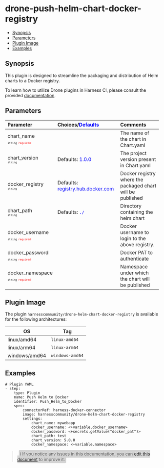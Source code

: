 # drone-push-helm-chart-docker-registry

- [Synopsis](#Synopsis)
- [Parameters](#Paramaters)
- [Plugin Image](#Plugin-Image)
- [Examples](#Examples)

## Synopsis

This plugin is designed to streamline the packaging and distribution of Helm charts to a Docker registry.

To learn how to utilize Drone plugins in Harness CI, please consult the provided [documentation](https://developer.harness.io/docs/continuous-integration/use-ci/use-drone-plugins/run-a-drone-plugin-in-ci).

## Parameters

| Parameter                                                                                                                      | Choices/<span style="color:blue;">Defaults</span>                  | Comments                                                   |
| :----------------------------------------------------------------------------------------------------------------------------- | :----------------------------------------------------------------- | :--------------------------------------------------------- |
| chart_name <span style="font-size: 10px"><br/>`string`</span> <span style="color:red; font-size: 10px">`required`</span>       |                                                                    | The name of the chart in Chart.yaml                        |
| chart_version <span style="font-size: 10px"><br/>`string`</span>                                                               | Defaults: <span style="color:blue;">1.0.0</span>                   | The project version present in Chart.yaml                  |
| docker_registry <span style="font-size: 10px"><br/>`string`</span>                                                             | Defaults: <span style="color:blue;">registry.hub.docker.com</span> | Docker registry where the packaged chart will be published |
| chart_path <span style="font-size: 10px"><br/>`string`</span>                                                                  | Defaults: <span style="color:blue;">`./`</span>                    | Directory containing the helm chart                        |
| docker_username <span style="font-size: 10px"><br/>`string`</span> <span style="color:red; font-size: 10px">`required`</span>  |                                                                    | Docker username to login to the above registry.            |
| docker_password <span style="font-size: 10px"><br/>`string`</span> <span style="color:red; font-size: 10px">`required`</span>  |                                                                    | Docker PAT to authenticate                                 |
| docker_namespace <span style="font-size: 10px"><br/>`string`</span> <span style="color:red; font-size: 10px">`required`</span> |                                                                    | Namespace under which the chart will be published          | 

## Plugin Image

The plugin `harnesscommunity/drone-helm-chart-docker-registry` is available for the following architectures:

| OS            | Tag             |
| ------------- | --------------- |
| linux/amd64   | `linux-amd64`   |
| linux/arm64   | `linux-arm64`   |
| windows/amd64 | `windows-amd64` |

## Examples

```
# Plugin YAML
- step:
    type: Plugin
    name: Push Helm to Docker
    identifier: Push_Helm_to_Docker
    spec:
        connectorRef: harness-docker-connector
        image: harnesscommunity/drone-helm-chart-docker-registry
        settings:
            chart_name: mywebapp
            docker_username: <+variable.docker_username>
            docker_password: <+secrets.getValue("docker_pat")>
            chart_path: test
            chart_version: 5.0.0
            docker_namespace: <+variable.namespace>
```

> <span style="font-size: 14px; margin-left:5px; background-color: #d3d3d3; padding: 4px; border-radius: 4px;">ℹ️ If you notice any issues in this documentation, you can [edit this document](https://github.com/harness-community/drone-push-helm-chart-docker-registry/blob/main/README.md) to improve it.</span>
